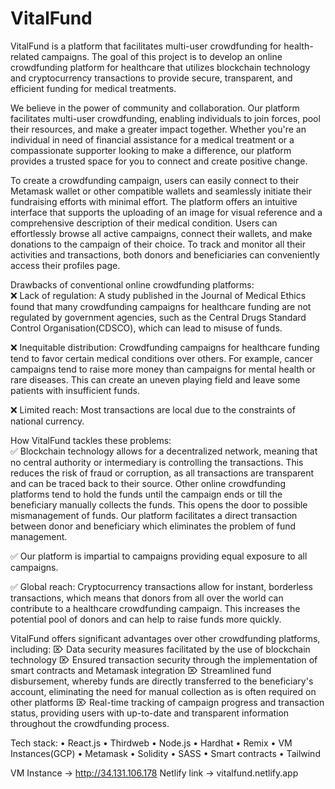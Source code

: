 # VitalFund
VitalFund is a platform that facilitates multi-user crowdfunding for health-related campaigns. The goal of this project is to develop an online crowdfunding platform for healthcare that utilizes blockchain technology and cryptocurrency transactions to provide secure, transparent, and efficient funding for medical treatments.

We believe in the power of community and collaboration. Our platform facilitates multi-user crowdfunding, enabling individuals to join forces, pool their resources, and make a greater impact together. Whether you're an individual in need of financial assistance for a medical treatment or a compassionate supporter looking to make a difference, our platform provides a trusted space for you to connect and create positive change.

To create a crowdfunding campaign, users can easily connect to their Metamask wallet or other compatible wallets and seamlessly initiate their fundraising efforts with minimal effort. The platform offers an intuitive interface that supports the uploading of an image for visual reference and a comprehensive description of their medical condition. Users can effortlessly browse all active campaigns, connect their wallets, and make donations to the campaign of their choice. To track and monitor all their activities and transactions, both donors and beneficiaries can conveniently access their profiles page.

Drawbacks of conventional online crowdfunding platforms:\
❌ Lack of regulation: A study published in the Journal of Medical Ethics found that many crowdfunding campaigns for healthcare funding are not regulated by government agencies, such as the Central Drugs Standard Control Organisation(CDSCO), which can lead to misuse of funds.

❌ Inequitable distribution: Crowdfunding campaigns for healthcare funding tend to favor certain medical conditions over others. For example, cancer campaigns tend to raise more money than campaigns for mental health or rare diseases. This can create an uneven playing field and leave some patients with insufficient funds.

❌ Limited reach: Most transactions are local due to the constraints of national currency.

How VitalFund tackles these problems:\
✅ Blockchain technology allows for a decentralized network, meaning that no central authority or intermediary is controlling the transactions. This reduces the risk of fraud or corruption, as all transactions are transparent and can be traced back to their source. Other online crowdfunding platforms tend to hold the funds until the campaign ends or till the beneficiary manually collects the funds. This opens the door to possible mismanagement of funds. Our platform facilitates a direct transaction between donor and beneficiary which eliminates the problem of fund management.

✅ Our platform is impartial to campaigns providing equal exposure to all campaigns.

✅ Global reach: Cryptocurrency transactions allow for instant, borderless transactions, which means that donors from all over the world can contribute to a healthcare crowdfunding campaign. This increases the potential pool of donors and can help to raise funds more quickly.

VitalFund offers significant advantages over other crowdfunding platforms, including: ⌦ Data security measures facilitated by the use of blockchain technology ⌦ Ensured transaction security through the implementation of smart contracts and Metamask integration ⌦ Streamlined fund disbursement, whereby funds are directly transferred to the beneficiary's account, eliminating the need for manual collection as is often required on other platforms ⌦ Real-time tracking of campaign progress and transaction status, providing users with up-to-date and transparent information throughout the crowdfunding process.

Tech stack: • React.js • Thirdweb • Node.js • Hardhat • Remix • VM Instances(GCP) • Metamask • Solidity • SASS • Smart contracts • Tailwind

VM Instance -> http://34.131.106.178
Netlify link -> vitalfund.netlify.app






